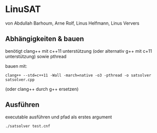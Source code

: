# LinuSAT

von Abdullah Barhoum, Arne Rolf, Linus Helfmann, Linus Ververs

## Abhängigkeiten & bauen
benötigt clang++ mit c++11 unterstützung (oder alternativ g++ mit c+11 unterstützung) sowie pthread

bauen mit:
```
clang++ --std=c++11 -Wall -march=native -o3 -pthread -o satsolver satsolver.cpp
```
(oder clang++ durch g++ ersetzen)

## Ausführen
executable ausführen und pfad als erstes argument
```
./satsolver test.cnf
```